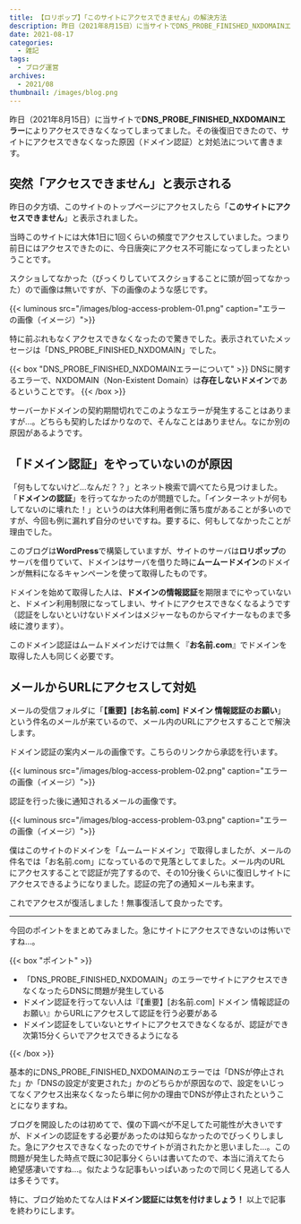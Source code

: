 ```yaml
---
title: 【ロリポップ】「このサイトにアクセスできません」の解決方法
description: 昨日（2021年8月15日）に当サイトでDNS_PROBE_FINISHED_NXDOMAINエラーによりアクセスできなくなってしまってました。その後復旧できたので、サイトにアクセスできなくなった原因（ドメイン認証）と対処法について書きます。
date: 2021-08-17
categories: 
  - 雑記
tags: 
  - ブログ運営
archives: 
  - 2021/08
thumbnail: /images/blog.png
---
```


昨日（2021年8月15日）に当サイトで**DNS_PROBE_FINISHED_NXDOMAINエラー**によりアクセスできなくなってしまってました。その後復旧できたので、サイトにアクセスできなくなった原因（ドメイン認証）と対処法について書きます。

## 突然「アクセスできません」と表示される

昨日の夕方頃、このサイトのトップページにアクセスしたら「**このサイトにアクセスできません**」と表示されました。

当時このサイトには大体1日に1回くらいの頻度でアクセスしていました。つまり前日にはアクセスできたのに、今日唐突にアクセス不可能になってしまったということです。

スクショしてなかった（びっくりしていてスクショすることに頭が回ってなかった）ので画像は無いですが、下の画像のような感じです。

{{< luminous src="/images/blog-access-problem-01.png" caption="エラーの画像（イメージ）">}}

特に前ぶれもなくアクセスできなくなったので驚きでした。表示されていたメッセージは「DNS_PROBE_FINISHED_NXDOMAIN」でした。

{{< box "DNS_PROBE_FINISHED_NXDOMAINエラーについて" >}}
DNSに関するエラーで、NXDOMAIN（Non-Existent Domain）は<strong>存在しないドメイン</strong>であるということです。
{{< /box >}}

サーバーかドメインの契約期間切れでこのようなエラーが発生することはありますが…。どちらも契約したばかりなので、そんなことはありません。なにか別の原因があるようです。

## 「ドメイン認証」をやっていないのが原因

「何もしてないけど…なんだ？？」とネット検索で調べてたら見つけました。「**ドメインの認証**」を行ってなかったのが問題でした。「インターネットが何もしてないのに壊れた！」というのは大体利用者側に落ち度があることが多いのですが、今回も例に漏れず自分のせいですね。要するに、何もしてなかったことが理由でした。

このブログは**WordPress**で構築していますが、サイトのサーバは**ロリポップ**のサーバを借りていて、ドメインはサーバを借りた時に**ムームードメイン**のドメインが無料になるキャンペーンを使って取得したものです。

ドメインを始めて取得した人は、**ドメインの情報認証**を期限までにやっていないと、ドメイン利用制限になってしまい、サイトにアクセスできなくなるようです（認証をしないといけないドメインはメジャーなものからマイナーなものまで多岐に渡ります）。

このドメイン認証はムームドメインだけでは無く『**お名前.com**』でドメインを取得した人も同じく必要です。

## メールからURLにアクセスして対処

メールの受信フォルダに「**【重要】[お名前.com] ドメイン 情報認証のお願い**」という件名のメールが来ているので、メール内のURLにアクセスすることで解決します。

ドメイン認証の案内メールの画像です。こちらのリンクから承認を行います。

{{< luminous src="/images/blog-access-problem-02.png" caption="エラーの画像（イメージ）">}}

認証を行った後に通知されるメールの画像です。

{{< luminous src="/images/blog-access-problem-03.png" caption="エラーの画像（イメージ）">}}

僕はこのサイトのドメインを「ムームードメイン」で取得しましたが、メールの件名では「お名前.com」になっているので見落としてました。メール内のURLにアクセスすることで認証が完了するので、その10分後くらいに復旧しサイトにアクセスできるようになりました。認証の完了の通知メールも来ます。

これでアクセスが復活しました！無事復活して良かったです。

* * *

今回のポイントをまとめてみました。急にサイトにアクセスできないのは怖いですね…。

{{< box "ポイント" >}}
<ul>
<li>「DNS_PROBE_FINISHED_NXDOMAIN」のエラーでサイトにアクセスできなくなったらDNSに問題が発生している</li>
<li>ドメイン認証を行ってない人は『【重要】[お名前.com] ドメイン 情報認証のお願い』からURLにアクセスして認証を行う必要がある</li>
<li>ドメイン認証をしていないとサイトにアクセスできなくなるが、認証ができ次第15分くらいでアクセスできるようになる</li>
</ul>
{{< /box >}}

基本的にDNS_PROBE_FINISHED_NXDOMAINのエラーでは「DNSが停止された」か「DNSの設定が変更された」かのどちらかが原因なので、設定をいじってなくアクセス出来なくなったら単に何かの理由でDNSが停止されたということになりますね。

ブログを開設したのは初めてで、僕の下調べが不足してた可能性が大きいですが、ドメインの認証をする必要があったのは知らなかったのでびっくりしました。急にアクセスできなくなったのでサイトが消されたかと思いました…。この問題が発生した時点で既に30記事分くらいは書いてたので、本当に消えてたら絶望感凄いですね…。似たような記事もいっぱいあったので同じく見逃してる人は多そうです。

特に、ブログ始めたてな人は**ドメイン認証には気を付けましょう！** 以上で記事を終わりにします。